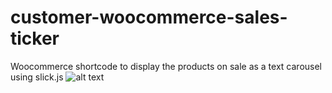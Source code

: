# customer-woocommerce-sales-ticker
Woocommerce shortcode to display the products on sale as a text carousel using slick.js 
![alt text](https://raw.githubusercontent.com/stevenkirika/customer-woocommerce-sales-ticker/screenshot.png)
